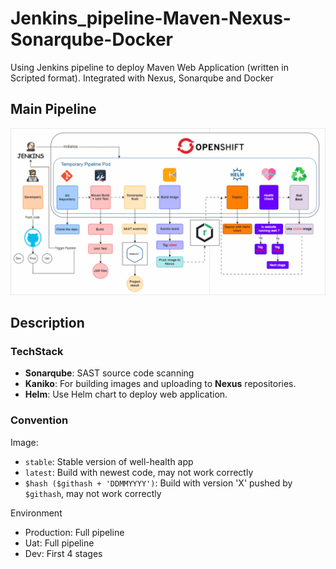 # Jenkins_pipeline-Maven-Nexus-Sonarqube-Docker
Using Jenkins pipeline to deploy Maven Web Application (written in Scripted format). Integrated with Nexus, Sonarqube and Docker

## Main Pipeline

<p align="center">
    <img src="resources/static/img/Jenkins_Openshift.gif">
</p>

## Description

### TechStack

- **Sonarqube**: SAST source code scanning
- **Kaniko**: For building images and uploading to **Nexus** repositories.
- **Helm**: Use Helm chart to deploy web application.

### Convention
Image:
- `stable`: Stable version of well-health app
- `latest`: Build with newest code, may not work correctly
- `$hash ($githash + 'DDMMYYYY')`: Build with version 'X' pushed by `$githash`, may not work correctly

Environment
- Production: Full pipeline
- Uat: Full pipeline
- Dev: First 4 stages

